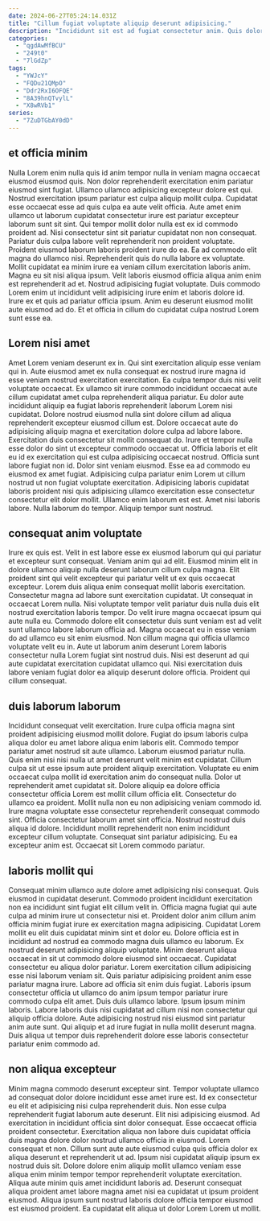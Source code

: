 ```yaml
---
date: 2024-06-27T05:24:14.031Z
title: "Cillum fugiat voluptate aliquip deserunt adipisicing."
description: "Incididunt sit est ad fugiat consectetur anim. Quis dolore duis quis deserunt irure consequat laborum est sunt non ea quis ex enim nisi."
categories:
  - "qgdAwMfBCU"
  - "249t0"
  - "7lGdZp"
tags:
  - "YWJcY"
  - "FQDu21QMpO"
  - "Ddr2RxI6OFQE"
  - "8A39hnQTvylL"
  - "X8wRVb1"
series:
  - "7ZuDTGbAY0dD"
---
```



## et officia minim

Nulla Lorem enim nulla quis id anim tempor nulla in veniam magna occaecat eiusmod eiusmod quis. Non dolor reprehenderit exercitation enim pariatur eiusmod sint fugiat. Ullamco ullamco adipisicing excepteur dolore est qui. Nostrud exercitation ipsum pariatur est culpa aliquip mollit culpa. Cupidatat esse occaecat esse ad quis culpa ea aute velit officia. Aute amet enim ullamco ut laborum cupidatat consectetur irure est pariatur excepteur laborum sunt sit sint.
Qui tempor mollit dolor nulla est ex id commodo proident ad. Nisi consectetur sint sit pariatur cupidatat non non consequat. Pariatur duis culpa labore velit reprehenderit non proident voluptate. Proident eiusmod laborum laboris proident irure do ea. Ea ad commodo elit magna do ullamco nisi. Reprehenderit quis do nulla labore ex voluptate.
Mollit cupidatat ea minim irure ea veniam cillum exercitation laboris anim. Magna eu sit nisi aliqua ipsum. Velit laboris eiusmod officia aliqua anim enim est reprehenderit ad et. Nostrud adipisicing fugiat voluptate. Duis commodo Lorem enim ut incididunt velit adipisicing irure enim et laboris dolore id. Irure ex et quis ad pariatur officia ipsum. Anim eu deserunt eiusmod mollit aute eiusmod ad do. Et et officia in cillum do cupidatat culpa nostrud Lorem sunt esse ea.

## Lorem nisi amet

Amet Lorem veniam deserunt ex in. Qui sint exercitation aliquip esse veniam qui in. Aute eiusmod amet ex nulla consequat ex nostrud irure magna id esse veniam nostrud exercitation exercitation. Ea culpa tempor duis nisi velit voluptate occaecat. Ex ullamco sit irure commodo incididunt occaecat aute cillum cupidatat amet culpa reprehenderit aliqua pariatur. Eu dolor aute incididunt aliquip ea fugiat laboris reprehenderit laborum Lorem nisi cupidatat. Dolore nostrud eiusmod nulla sint dolore cillum ad aliqua reprehenderit excepteur eiusmod cillum est. Dolore occaecat aute do adipisicing aliquip magna et exercitation dolore culpa ad labore labore.
Exercitation duis consectetur sit mollit consequat do. Irure et tempor nulla esse dolor do sint ut excepteur commodo occaecat ut. Officia laboris et elit eu id ex exercitation qui est culpa adipisicing occaecat nostrud. Officia sunt labore fugiat non id. Dolor sint veniam eiusmod. Esse ea ad commodo eu eiusmod ex amet fugiat. Adipisicing culpa pariatur enim Lorem ut cillum nostrud ut non fugiat voluptate exercitation. Adipisicing laboris cupidatat laboris proident nisi quis adipisicing ullamco exercitation esse consectetur consectetur elit dolor mollit.
Ullamco enim laborum est est. Amet nisi laboris labore. Nulla laborum do tempor. Aliquip tempor sunt nostrud.

## consequat anim voluptate

Irure ex quis est. Velit in est labore esse ex eiusmod laborum qui qui pariatur et excepteur sunt consequat. Veniam anim qui ad elit. Eiusmod minim elit in dolore ullamco aliquip nulla deserunt laborum cillum culpa magna. Elit proident sint qui velit excepteur qui pariatur velit ut ex quis occaecat excepteur. Lorem duis aliqua enim consequat mollit laboris exercitation. Consectetur magna ad labore sunt exercitation cupidatat.
Ut consequat in occaecat Lorem nulla. Nisi voluptate tempor velit pariatur duis nulla duis elit nostrud exercitation laboris tempor. Do velit irure magna occaecat ipsum qui aute nulla eu. Commodo dolore elit consectetur duis sunt veniam est ad velit sunt ullamco labore laborum officia ad. Magna occaecat eu in esse veniam do ad ullamco eu sit enim eiusmod.
Non cillum magna qui officia ullamco voluptate velit eu in. Aute ut laborum anim deserunt Lorem laboris consectetur nulla Lorem fugiat sint nostrud duis. Nisi est deserunt ad qui aute cupidatat exercitation cupidatat ullamco qui. Nisi exercitation duis labore veniam fugiat dolor ea aliquip deserunt dolore officia. Proident qui cillum consequat.

## duis laborum laborum

Incididunt consequat velit exercitation. Irure culpa officia magna sint proident adipisicing eiusmod mollit dolore. Fugiat do ipsum laboris culpa aliqua dolor eu amet labore aliqua enim laboris elit. Commodo tempor pariatur amet nostrud sit aute ullamco. Laborum eiusmod pariatur nulla.
Quis enim nisi nisi nulla ut amet deserunt velit minim est cupidatat. Cillum culpa sit ut esse ipsum aute proident aliquip exercitation. Voluptate eu enim occaecat culpa mollit id exercitation anim do consequat nulla. Dolor ut reprehenderit amet cupidatat sit. Dolore aliquip ea dolore officia consectetur officia Lorem est mollit cillum officia elit. Consectetur do ullamco ea proident. Mollit nulla non eu non adipisicing veniam commodo id.
Irure magna voluptate esse consectetur reprehenderit consequat commodo sint. Officia consectetur laborum amet sint officia. Nostrud nostrud duis aliqua id dolore. Incididunt mollit reprehenderit non enim incididunt excepteur cillum voluptate. Consequat sint pariatur adipisicing. Eu ea excepteur anim est. Occaecat sit Lorem commodo pariatur.

## laboris mollit qui

Consequat minim ullamco aute dolore amet adipisicing nisi consequat. Quis eiusmod in cupidatat deserunt. Commodo proident incididunt exercitation non ea incididunt sint fugiat elit cillum velit in. Officia magna fugiat qui aute culpa ad minim irure ut consectetur nisi et. Proident dolor anim cillum anim officia minim fugiat irure ex exercitation magna adipisicing. Cupidatat Lorem mollit eu elit duis cupidatat minim sint et dolor eu. Dolore officia est in incididunt ad nostrud ea commodo magna duis ullamco eu laborum. Ex nostrud deserunt adipisicing aliquip voluptate.
Minim deserunt aliqua occaecat in sit ut commodo dolore eiusmod sint occaecat. Cupidatat consectetur eu aliqua dolor pariatur. Lorem exercitation cillum adipisicing esse nisi laborum veniam sit. Quis pariatur adipisicing proident anim esse pariatur magna irure. Labore ad officia sit enim duis fugiat. Laboris ipsum consectetur officia ut ullamco do anim ipsum tempor pariatur irure commodo culpa elit amet. Duis duis ullamco labore. Ipsum ipsum minim laboris.
Labore laboris duis nisi cupidatat ad cillum nisi non consectetur qui aliquip officia dolore. Aute adipisicing nostrud nisi eiusmod sint pariatur anim aute sunt. Qui aliquip et ad irure fugiat in nulla mollit deserunt magna. Duis aliqua ut tempor duis reprehenderit dolore esse laboris consectetur pariatur enim commodo ad.

## non aliqua excepteur

Minim magna commodo deserunt excepteur sint. Tempor voluptate ullamco ad consequat dolor dolore incididunt esse amet irure est. Id ex consectetur eu elit et adipisicing nisi culpa reprehenderit duis. Non esse culpa reprehenderit fugiat laborum aute deserunt. Elit nisi adipisicing eiusmod.
Ad exercitation in incididunt officia sint dolor consequat. Esse occaecat officia proident consectetur. Exercitation aliqua non labore duis cupidatat officia duis magna dolore dolor nostrud ullamco officia in eiusmod. Lorem consequat et non. Cillum sunt aute aute eiusmod culpa quis officia dolor ex aliqua deserunt et reprehenderit ut ad. Ipsum nisi cupidatat aliquip ipsum ex nostrud duis sit.
Dolore dolore enim aliquip mollit ullamco veniam esse aliqua enim minim tempor tempor reprehenderit voluptate exercitation. Aliqua aute minim quis amet incididunt laboris ad. Deserunt consequat aliqua proident amet labore magna amet nisi ea cupidatat ut ipsum proident eiusmod. Aliqua ipsum sunt nostrud laboris dolore officia tempor eiusmod est eiusmod proident. Ea cupidatat elit aliqua ut dolor Lorem Lorem ut mollit.

